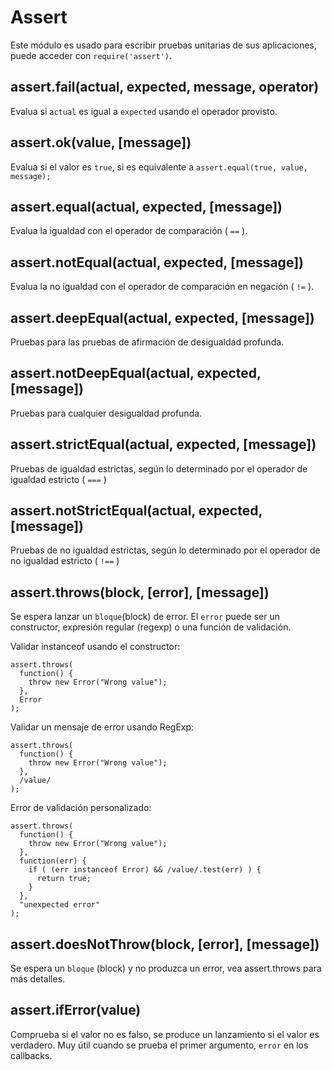 # Assert

Este módulo es usado para escribir pruebas unitarias de sus aplicaciones, puede
acceder con `require('assert')`.

## assert.fail(actual, expected, message, operator)

Evalua si `actual` es igual a `expected` usando el operador provisto.

## assert.ok(value, [message])

Evalua si el valor es `true`, si es equivalente a `assert.equal(true, value, message);`

## assert.equal(actual, expected, [message])

Evalua la igualdad con el operador de comparación ( `==` ).

## assert.notEqual(actual, expected, [message])

Evalua la no igualdad con el operador de comparación en negación ( `!=` ).

## assert.deepEqual(actual, expected, [message])

Pruebas para las pruebas de afirmación de desigualdad profunda.

## assert.notDeepEqual(actual, expected, [message])

Pruebas para cualquier desigualdad profunda.

## assert.strictEqual(actual, expected, [message])

Pruebas de igualdad estrictas, según lo determinado por el operador de igualdad estricto ( `===` )

## assert.notStrictEqual(actual, expected, [message])

Pruebas de no igualdad estrictas, según lo determinado por el operador de no igualdad estricto ( `!==` )

## assert.throws(block, [error], [message])

Se espera lanzar un `bloque`(block) de error. El `error` puede ser un constructor, expresión regular (regexp) o 
una función de validación.

Validar instanceof usando el constructor:

    assert.throws(
      function() {
        throw new Error("Wrong value");
      },
      Error
    );

Validar un mensaje de error usando RegExp:

    assert.throws(
      function() {
        throw new Error("Wrong value");
      },
      /value/
    );

Error de validación personalizado:

    assert.throws(
      function() {
        throw new Error("Wrong value");
      },
      function(err) {
        if ( (err instanceof Error) && /value/.test(err) ) {
          return true;
        }
      },
      "unexpected error"
    );

## assert.doesNotThrow(block, [error], [message])

Se espera un `bloque` (block) y no produzca un error, vea assert.throws para más detalles.

## assert.ifError(value)

Comprueba si el valor no es falso, se produce un lanzamiento si el valor es verdadero. Muy útil
cuando se prueba el primer argumento, `error` en los callbacks.
